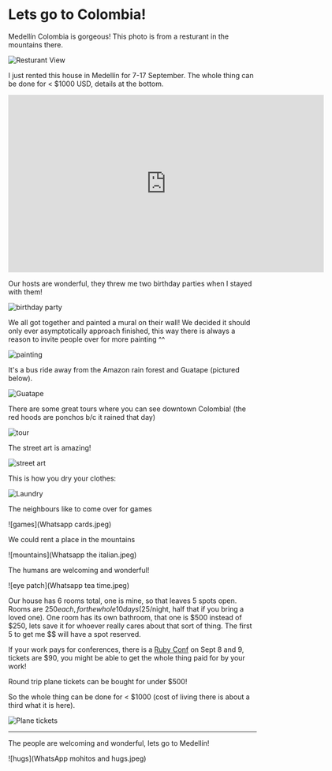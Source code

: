 Lets go to Colombia!
====================

Medellín Colombia is gorgeous! This photo is from a resturant in the mountains there.

![Resturant View](resturant-view.jpeg)

I just rented this house in Medellín for 7-17 September. The whole thing can be done for < $1000 USD, details at the bottom.

<iframe src="https://player.vimeo.com/video/215443045" width="640" height="360" frameborder="0" webkitallowfullscreen mozallowfullscreen allowfullscreen></iframe>

Our hosts are wonderful, they threw me two birthday parties when I stayed with them!

![birthday party](birthday.jpg)

We all got together and painted a mural on their wall! We decided it should only ever asymptotically approach finished, this way there is always a reason to invite people over for more painting ^^

![painting](painting.jpg)

It's a bus ride away from the Amazon rain forest and Guatape (pictured below).

![Guatape](guatape.jpg)

There are some great tours where you can see downtown Colombia! (the red hoods are ponchos b/c it rained that day)

![tour](architecture.jpg)

The street art is amazing!

![street art](street-art.jpg)

This is how you dry your clothes:

![Laundry](laundry.jpeg)

The neighbours like to come over for games

![games](Whatsapp cards.jpeg)

We could rent a place in the mountains

![mountains](Whatsapp the italian.jpeg)

The humans are welcoming and wonderful!

![eye patch](Whatsapp tea time.jpeg)

Our house has 6 rooms total, one is mine, so that leaves 5 spots open. Rooms are $250 each, for the whole 10 days ($25/night, half that if you bring a loved one). One room has its own bathroom, that one is $500 instead of $250, lets save it for whoever really cares about that sort of thing. The first 5 to get me $$ will have a spot reserved.

If your work pays for conferences, there is a [Ruby Conf](http://www.rubyconf.co/) on Sept 8 and 9, tickets are $90, you might be able to get the whole thing paid for by your work!

Round trip plane tickets can be bought for under $500!

So the whole thing can be done for < $1000 (cost of living there is about a third what it is here).

![Plane tickets](flights.png)

---

The people are welcoming and wonderful, lets go to Medellín!

![hugs](WhatsApp mohitos and hugs.jpeg)
